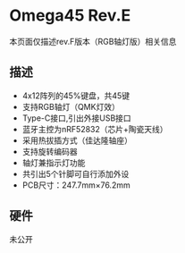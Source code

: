 # Omega45 Rev.E

本页面仅描述rev.F版本（RGB轴灯版）相关信息

## 描述

- 4x12阵列的45%键盘，共45键
- 支持RGB轴灯（QMK灯效）
- Type-C接口,引出外接USB接口
- 蓝牙主控为nRF52832（芯片+陶瓷天线）
- 采用热拔插方式（佳达隆轴座）
- 支持旋转编码器
- 轴灯兼指示灯功能
- 共引出5个针脚可自行添加外设
- PCB尺寸：247.7mm×76.2mm

## 硬件

未公开

